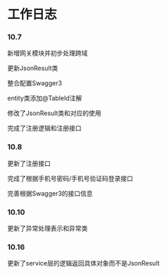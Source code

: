 # 工作日志

### 10.7

新增网关模块并初步处理跨域

更新JsonResult类

整合配置Swagger3

entity类添加@TableId注解

修改了JsonResult类和对应的使用

完成了注册逻辑和注册接口

### 10.8

更新了注册接口

完成了根据手机号密码/手机号验证码登录接口

完善根据Swagger3的接口信息

### 10.10

更新了异常处理表示和异常类

### 10.16

更新了service层的逻辑返回具体对象而不是JsonResult